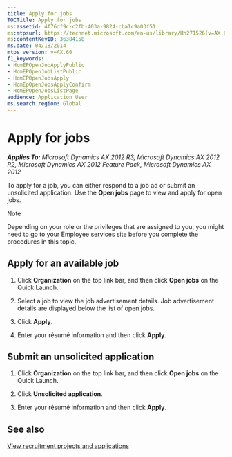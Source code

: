```yaml
---
title: Apply for jobs
TOCTitle: Apply for jobs
ms:assetid: 4f76df9c-c2fb-403a-9824-cba1c9a03f51
ms:mtpsurl: https://technet.microsoft.com/en-us/library/Hh271526(v=AX.60)
ms:contentKeyID: 36384158
ms.date: 04/18/2014
mtps_version: v=AX.60
f1_keywords:
- HcmEPOpenJobApplyPublic
- HcmEPOpenJobListPublic
- HcmEPOpenJobsApply
- HcmEpOpenJobsApplyConfirm
- HcmEPOpenJobsListPage
audience: Application User
ms.search.region: Global
---
```


# Apply for jobs 


_**Applies To:** Microsoft Dynamics AX 2012 R3, Microsoft Dynamics AX 2012 R2, Microsoft Dynamics AX 2012 Feature Pack, Microsoft Dynamics AX 2012_

To apply for a job, you can either respond to a job ad or submit an unsolicited application. Use the **Open jobs** page to view and apply for open jobs.


> [!NOTE]
> <P>Depending on your role or the privileges that are assigned to you, you might need to go to your Employee services site before you complete the procedures in this topic.</P>



## Apply for an available job

1.  Click **Organization** on the top link bar, and then click **Open jobs** on the Quick Launch.

2.  Select a job to view the job advertisement details. Job advertisement details are displayed below the list of open jobs.

3.  Click **Apply**.

4.  Enter your résumé information and then click **Apply**.

## Submit an unsolicited application

1.  Click **Organization** on the top link bar, and then click **Open jobs** on the Quick Launch.

2.  Click **Unsolicited application**.

3.  Enter your résumé information and then click **Apply**.

## See also

[View recruitment projects and applications](view-recruitment-projects-and-applications.md)

  


